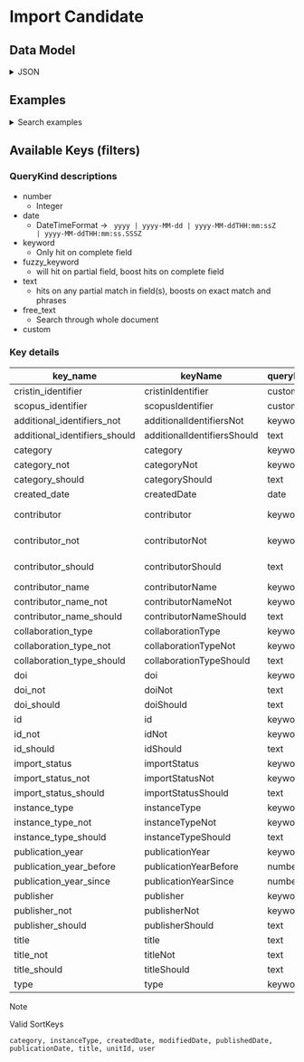 # Import Candidate

## Data Model
<details>
<summary>JSON</summary>

```json
{
  "importStatus": {
    "candidateStatus": "NOT_IMPORTED",
    "modifiedDate": "2023-11-20T19:38:32.362135196Z"
  },
  "collaborationType": "NonCollaborative",
  "type": "ImportCandidateSummary",
  "publicationInstance": {
    "volume": "60",
    "issue": "3",
    "articleNumber": "036102",
    "type": "AcademicArticle"
  },
  "associatedArtifacts": [],
  "journal": {
    "id": "https://api.dev.nva.aws.unit.no/publication-channels-v2/journal/899497CD-FC96-431D-BE38-5B10F1428969/2021",
    "type": "Journal"
  },
  "createdDate": "2023-11-20T19:38:32.361612653Z",
  "totalVerifiedContributors": 0,
  "mainTitle": "All-optical multi-wavelength regenerator based on four-wave mixing",
  "organizations": [],
  "additionalIdentifiers": [
    {
      "sourceName": "Scopus",
      "type": "AdditionalIdentifier",
      "value": "2-s2.0-85104787031"
    },
    {
      "sourceName": "Cristin",
      "type": "AdditionalIdentifier",
      "value": "3212342"
    }
  ],
  "publicationYear": "2021",
  "id": "https://api.dev.nva.aws.unit.no/publication/import-candidate/018bee3ddae4-653812a8-ed19-469b-8078-c3b488f71f74",
  "contributors": [
    {
      "sequence": 1,
      "role": {
        "type": "Creator"
      },
      "identity": {
        "name": "Muhammad Usama Khan",
        "type": "Identity"
      },
      "correspondingAuthor": false,
      "affiliations": [
        {
          "type": "Organization",
          "labels": {
            "en": "National University of Sciences and Technology, School of Electrical Engineering and Computer Science"
          }
        }
      ],
      "type": "Contributor"
    },
    {
      "sequence": 2,
      "role": {
        "type": "Creator"
      },
      "identity": {
        "name": "Abdulah Jeza Aljohani",
        "type": "Identity"
      },
      "correspondingAuthor": false,
      "affiliations": [
        {
          "id": "https://api.dev.nva.aws.unit.no/cristin/organization/54400004.0.0.0",
          "type": "Organization",
          "labels": {
            "nb": "King Abdul Aziz University",
            "en": "King Abdul Aziz University"
          }
        }
      ],
      "type": "Contributor"
    },
    {
      "sequence": 3,
      "role": {
        "type": "Creator"
      },
      "identity": {
        "name": "Aamir Gulistan",
        "orcId": "https://orcid.org/0000-0002-9520-4211",
        "type": "Identity"
      },
      "correspondingAuthor": false,
      "affiliations": [
        {
          "id": "https://api.dev.nva.aws.unit.no/cristin/organization/20277.0.0.0",
          "type": "Organization",
          "labels": {
            "nb": "Simula Metropolitan Center for Digital Engineering"
          }
        },
        {
          "id": "https://api.dev.nva.aws.unit.no/cristin/organization/7498.0.0.0",
          "type": "Organization",
          "labels": {
            "nb": "Simula Research Laboratory"
          }
        }
      ],
      "type": "Contributor"
    },
    {
      "sequence": 4,
      "role": {
        "type": "Creator"
      },
      "identity": {
        "name": "Salman Ghafoor",
        "orcId": "https://orcid.org/0000-0002-1031-4471",
        "type": "Identity"
      },
      "correspondingAuthor": true,
      "affiliations": [
        {
          "type": "Organization",
          "labels": {
            "en": "National University of Sciences and Technology, School of Electrical Engineering and Computer Science"
          }
        }
      ],
      "type": "Contributor"
    }
  ],
  "doi": "https://doi.org/10.1117/1.OE.60.3.036102",
  "totalContributors": 4
}

```

</details>

## Examples

<details>
<summary>Search examples</summary>


### By a specific contributor

```http request
GET /search/resources?contributor=https%3A%2F%2Fapi.test.nva.aws.unit.no%2Fcristin%2Fperson%2F538786 HTTP/1.1
Host: api.test.nva.aws.unit.no
Accept: application/json

```

### By title

```http request
GET /search/resources?title=My+very+specific+title HTTP/1.1
Host: api.test.nva.aws.unit.no
Accept: application/json

```

### By category

```http request
GET /search/resources?category=AcademicArticle&category=AcademicMonograph HTTP/1.1
Host: api.test.nva.aws.unit.no
Accept: application/json

```

### Free text

```http request
GET /search/resources?query=Some+specific+phrase HTTP/1.1
Host: api.test.nva.aws.unit.no
Accept: application/json

```

</details>

## Available Keys (filters)

### QueryKind descriptions
* number
  * Integer
* date
  * DateTimeFormat -> <code> yyyy | yyyy-MM-dd | yyyy-MM-ddTHH:mm:ssZ | yyyy-MM-ddTHH:mm:ss.SSSZ</code>
* keyword
  * Only hit on complete field
* fuzzy_keyword
  * will hit on partial field, boost hits on complete field
* text
  * hits on any partial match in field(s), boosts on exact match and phrases
* free_text
  * Search through whole document
* custom

### Key details

| key_name                      | keyName                     | queryKind | scope                    | paths                                                                |
|-------------------------------|-----------------------------|-----------|--------------------------|----------------------------------------------------------------------|
| cristin_identifier            | cristinIdentifier           | custom    | all_items                | CRISTIN_IDENTIFIER                                                   |
| scopus_identifier             | scopusIdentifier            | custom    | all_items                | SCOPUS_IDENTIFIER                                                    |
| additional_identifiers_not    | additionalIdentifiersNot    | keyword   | no_items                 | additionalIdentifiers.value.keyword                                  |
| additional_identifiers_should | additionalIdentifiersShould | text      | one_or_more_item         | additionalIdentifiers.value                                          |
| category                      | category                    | keyword   | all_items                | publicationInstance.type                                             |
| category_not                  | categoryNot                 | keyword   | no_items                 | publicationInstance.type                                             |
| category_should               | categoryShould              | text      | one_or_more_item         | publicationInstance.type                                             |
| created_date                  | createdDate                 | date      | all_items                | createdDate                                                          |
| contributor                   | contributor                 | keyword   | all_items                | contributors.identity.id.keyword, contributors.identity.name.keyword |
| contributor_not               | contributorNot              | keyword   | no_items                 | contributors.identity.id.keyword, contributors.identity.name.keyword |
| contributor_should            | contributorShould           | text      | one_or_more_item         | contributors.identity.id, contributors.identity.name                 |
| contributor_name              | contributorName             | keyword   | all_items                | contributors.identity.name.keyword                                   |
| contributor_name_not          | contributorNameNot          | keyword   | no_items                 | contributors.identity.name.keyword                                   |
| contributor_name_should       | contributorNameShould       | text      | one_or_more_item         | contributors.identity.name                                           |
| collaboration_type            | collaborationType           | keyword   | all_items                | collaborationType.keyword                                            |
| collaboration_type_not        | collaborationTypeNot        | keyword   | no_items                 | collaborationType.keyword                                            |
| collaboration_type_should     | collaborationTypeShould     | text      | one_or_more_item         | collaborationType                                                    |
| doi                           | doi                         | keyword   | all_items                | doi.keyword                                                          |
| doi_not                       | doiNot                      | text      | no_items                 | doi                                                                  |
| doi_should                    | doiShould                   | text      | one_or_more_item         | doi                                                                  |
| id                            | id                          | keyword   | all_items                | id.keyword                                                           |
| id_not                        | idNot                       | keyword   | no_items                 | id.keyword                                                           |
| id_should                     | idShould                    | text      | one_or_more_item         | id                                                                   |
| import_status                 | importStatus                | keyword   | all_items                | importStatus.candidateStatus.keyword                                 |
| import_status_not             | importStatusNot             | keyword   | no_items                 | importStatus.candidateStatus.keyword                                 |
| import_status_should          | importStatusShould          | text      | one_or_more_item         | importStatus.candidateStatus                                         |
| instance_type                 | instanceType                | keyword   | all_items                | publicationInstance.type                                             |
| instance_type_not             | instanceTypeNot             | keyword   | no_items                 | publicationInstance.type                                             |
| instance_type_should          | instanceTypeShould          | text      | one_or_more_item         | publicationInstance.type                                             |
| publication_year              | publicationYear             | keyword   | all_items                | publicationYear.keyword                                              |
| publication_year_before       | publicationYearBefore       | number    | less_than                | publicationYear                                                      |
| publication_year_since        | publicationYearSince        | number    | greater_than_or_equal_to | publicationYear                                                      |
| publisher                     | publisher                   | keyword   | all_items                | publisher.id.keyword                                                 |
| publisher_not                 | publisherNot                | keyword   | no_items                 | publisher.id.keyword                                                 |
| publisher_should              | publisherShould             | text      | one_or_more_item         | publisher.id                                                         |
| title                         | title                       | text      | all_items                | mainTitle                                                            |
| title_not                     | titleNot                    | text      | no_items                 | mainTitle                                                            |
| title_should                  | titleShould                 | text      | one_or_more_item         | mainTitle                                                            |
| type                          | type                        | keyword   | all_items                | type.keyword                                                         |

> [!NOTE]
> <p>Valid SortKeys </p>
>
> ```
> category, instanceType, createdDate, modifiedDate, publishedDate, publicationDate, title, unitId, user
> ```
